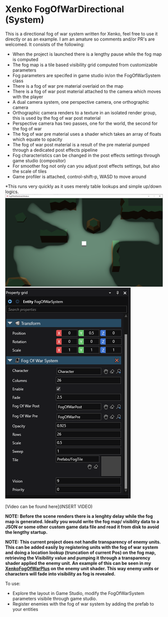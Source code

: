 # Xenko FogOfWarDirectional (System)

This is a directional fog of war system written for Xenko, feel free to use it directly or as an example. I am an amature so comments and/or PR's are welcomed. It consists of the following:
- When the project is launched there is a lengthy pause while the fog map is computed
- The fog map is a tile based visibility grid computed from customizable parameters
- Fog parameters are specifed in game studio in/on the FogOfWarSystem class
- There is a fog of war pre material overlaid on the map
- There is a fog of war post material attached to the camera which moves with the player
- A dual camera system, one perspective camera, one orthographic camera
- Orthographic camera renders to a texture in an isolated render group, this is used by the fog of war post material
- Perspective camera has two passes, one for the world, the second for the fog of war
- The fog of war pre material uses a shader which takes an array of floats which equate to opacity
- The fog of war post material is a result of the pre material pumped through a dedicated post effects pipeline
- Fog characteristics can be changed in the post effects settings through game studio (compositor)
- For smoother fog not only can you adjust post effects settings, but also the scale of tiles
- Game profiler is attached, control-shift-p, WASD to move around

*This runs very quickly as it uses merely table lookups and simple up/down logics.
 <img src="Screenshot.png">
 <img src="Settings.png">
 
 [Video can be found here](INSERT VIDEO)

**NOTE: Before the scene renders there is a lenghty delay while the fog map is generated. Ideally you would write the fog map/ visiblity data to a JSON or some other custom game data file and read it from disk to avoid the lengthy startup.**

**NOTE: This current project does not handle transparency of enemy units. This can be added easily by registering units with the fog of war system and doing a location lookup (truncation of current Pos) on the fog map, retrieving the Visibility value and pumping it through a transparency shader applied the enemy unit. An example of this can be seen in my [XenkoFogOfWarPlus](https://github.com/devjarmo/XenkoFogOfWarPlus) on the enemy unit shader. This way enemy units or characters will fade into visibility as fog is revealed.**


To use:
- Explore the layout in Game Studio, modify the FogOfWarSystem parameters visibile through game studio.
- Register enemies with the fog of war system by adding the prefab to your entities
